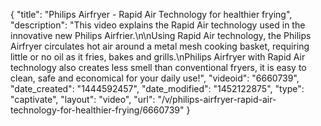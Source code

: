 {
    "title": "Philips Airfryer - Rapid Air Technology  for healthier frying",
    "description": "This video explains the Rapid Air technology used in the innovative new Philips Airfrier.\n\nUsing Rapid Air technology, the Philips Airfryer circulates hot air around a metal mesh cooking basket, requiring little or no oil as it fries, bakes and grills.\nPhilips Airfryer with Rapid Air technology also creates less smell than conventional fryers, it is easy to clean, safe and economical for your daily use!",
    "videoid": "6660739",
    "date_created": "1444592457",
    "date_modified": "1452122875",
    "type": "captivate",
    "layout": "video",
    "url": "\/v\/philips-airfryer-rapid-air-technology-for-healthier-frying\/6660739"
}